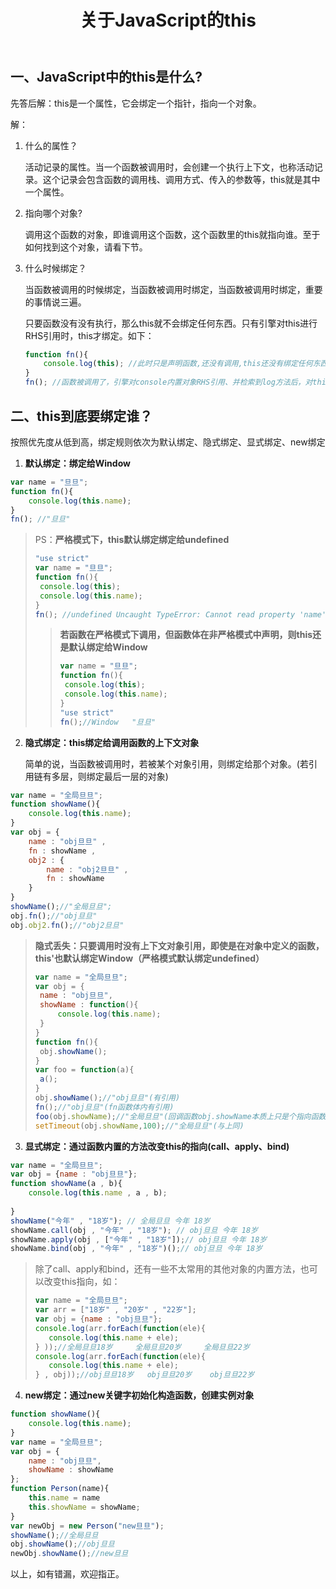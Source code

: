 ﻿---
title: 关于JavaScript的this
---

## 一、JavaScript中的this是什么?

先答后解：this是一个属性，它会绑定一个指针，指向一个对象。

解：

1. 什么的属性？

   活动记录的属性。当一个函数被调用时，会创建一个执行上下文，也称活动记录。这个记录会包含函数的调用栈、调用方式、传入的参数等，this就是其中一个属性。

   

2. 指向哪个对象?

   调用这个函数的对象，即谁调用这个函数，这个函数里的this就指向谁。至于如何找到这个对象，请看下节。

   

3. 什么时候绑定？

   当函数被调用的时候绑定，当函数被调用时绑定，当函数被调用时绑定，重要的事情说三遍。

   只要函数没有没有执行，那么this就不会绑定任何东西。只有引擎对this进行RHS引用时，this才绑定。如下：

   ```JavaScript
   function fn(){
       console.log(this); //此时只是声明函数,还没有调用,this还没有绑定任何东西
   }
   fn(); //函数被调用了，引擎对console内置对象RHS引用、并检索到log方法后，对this进行RHS引用。this绑定了。
   ```



## 二、this到底要绑定谁？

按照优先度从低到高，绑定规则依次为默认绑定、隐式绑定、显式绑定、new绑定

1. **默认绑定：绑定给Window**

```javascript
var name = "旦旦";
function fn(){
    console.log(this.name);
}
fn(); //"旦旦"
```

> PS：**严格模式下，this默认绑定绑定给undefined**
>
> ```javascript
> "use strict"
> var name = "旦旦";
> function fn(){
>  console.log(this);
>  console.log(this.name);
> } 
> fn(); //undefined	Uncaught TypeError: Cannot read property 'name' of undefined
> ```
>
> > **若函数在严格模式下调用，但函数体在非严格模式中声明，则this还是默认绑定给Window**
> >
> > ```javascript
> > var name = "旦旦";
> > function fn(){
> >  console.log(this);
> >  console.log(this.name);
> > } 
> > "use strict"
> > fn();//Window	"旦旦"
> > ```

2. **隐式绑定：this绑定给调用函数的上下文对象**

   简单的说，当函数被调用时，若被某个对象引用，则绑定给那个对象。(若引用链有多层，则绑定最后一层的对象)

```javascript
var name = "全局旦旦";
function showName(){
    console.log(this.name);
}
var obj = {
    name : "obj旦旦" ,
    fn : showName ,
    obj2 : {
    	name : "obj2旦旦" ,
    	fn : showName
	}
}
showName();//"全局旦旦";
obj.fn();//"obj旦旦"
obj.obj2.fn();//"obj2旦旦"
```

> **隐式丢失：只要调用时没有上下文对象引用，即使是在对象中定义的函数，this'也默认绑定Window（严格模式默认绑定undefined）**
>
> ```javascript
> var name = "全局旦旦";
> var obj = {
>  name : "obj旦旦",
>  showName : function(){
>      console.log(this.name);
>  }
> }
> function fn(){
>  obj.showName();
> }
> var foo = function(a){
>  a();
> }
> obj.showName();//"obj旦旦"(有引用)
> fn();//"obj旦旦"(fn函数体内有引用)
> foo(obj.showName);//"全局旦旦"(回调函数obj.showName本质上只是个指向函数体的指针,obj在这里没有参与引用)
> setTimeout(obj.showName,100);//"全局旦旦"(与上同)
> ```

3. **显式绑定：通过函数内置的方法改变this的指向(call、apply、bind)**

```javascript
var name = "全局旦旦";
var obj = {name : "obj旦旦"};
function showName(a , b){
    console.log(this.name , a , b);
    
}
showName("今年" , "18岁"); // 全局旦旦 今年 18岁
showName.call(obj , "今年" , "18岁"); // obj旦旦 今年 18岁
showName.apply(obj , ["今年" , "18岁"]);// obj旦旦 今年 18岁
showName.bind(obj , "今年" , "18岁")();// obj旦旦 今年 18岁
```

>除了call、apply和bind，还有一些不太常用的其他对象的内置方法，也可以改变this指向，如：
>
>```javascript
>var name = "全局旦旦";
>var arr = ["18岁" , "20岁" , "22岁"];
>var obj = {name : "obj旦旦"};
>console.log(arr.forEach(function(ele){
>    console.log(this.name + ele);
>} ));//全局旦旦18岁		全局旦旦20岁		全局旦旦22岁
>console.log(arr.forEach(function(ele){
>    console.log(this.name + ele);
>} , obj));//obj旦旦18岁	obj旦旦20岁	obj旦旦22岁
>```

4. **new绑定：通过new关键字初始化构造函数，创建实例对象**

```javascript
function showName(){
    console.log(this.name);
}
var name = "全局旦旦";
var obj = {
    name : "obj旦旦",
    showName : showName
};
function Person(name){
    this.name = name
    this.showName = showName;
}
var newObj = new Person("new旦旦");
showName();//全局旦旦
obj.showName();//obj旦旦
newObj.showName();//new旦旦
```



以上，如有错漏，欢迎指正。
